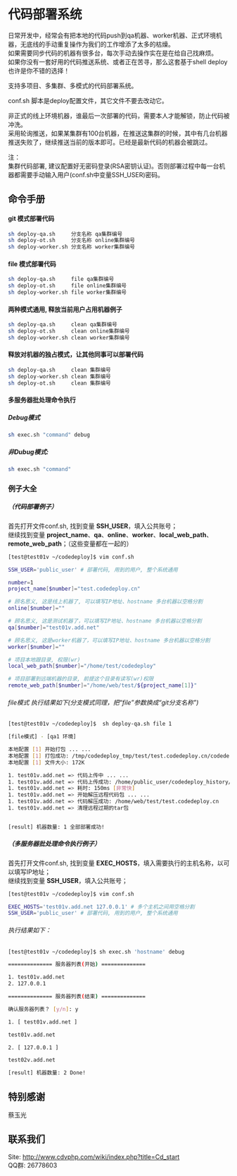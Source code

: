 # 代码部署系统

日常开发中，经常会有把本地的代码push到qa机器、worker机器、正式环境机器，无底线的手动重复操作为我们的工作增添了太多的枯燥。  
如果需要同步代码的机器有很多台，每次手动去操作实在是在给自己找麻烦。  
如果你没有一套好用的代码推送系统、或者正在苦寻，那么这套基于shell deploy也许是你不错的选择！  

支持多项目、多集群、多模式的代码部署系统。

conf.sh 脚本是deploy配置文件，其它文件不要去改动它。

非正式的线上环境机器，谁最后一次部署的代码，需要本人才能解锁，防止代码被冲洗。  
采用轮询推送，如果某集群有100台机器，在推送这集群的时候，其中有几台机器推送失败了，继续推送当前的版本即可。已经是最新代码的机器会被跳过。

注：  
集群代码部署, 建议配置好无密码登录(RSA密钥认证)。否则部署过程中每一台机器都需要手动输入用户(conf.sh中变量SSH_USER)密码。

## 命令手册

#### git 模式部署代码
```Bash
sh deploy-qa.sh     分支名称 qa集群编号
sh deploy-ot.sh     分支名称 online集群编号
sh deploy-worker.sh 分支名称 worker集群编号
```

#### file 模式部署代码
```Bash
sh deploy-qa.sh     file qa集群编号
sh deploy-ot.sh     file online集群编号
sh deploy-worker.sh file worker集群编号
```

#### 两种模式通用, 释放当前用户占用机器例子
```Bash
sh deploy-qa.sh     clean qa集群编号
sh deploy-ot.sh     clean online集群编号
sh deploy-worker.sh clean worker集群编号
```

#### 释放对机器的独占模式，让其他同事可以部署代码
```Bash
sh deploy-qa.sh     clean 集群编号
sh deploy-worker.sh clean 集群编号
sh deploy-ot.sh     clean 集群编号
```

#### 多服务器批处理命令执行

##### Debug模式
```Bash
sh exec.sh "command" debug
```

##### 非Dubug模式: 
```Bash
sh exec.sh "command"
```

### 例子大全

##### （代码部署例子）

首先打开文件conf.sh, 找到变量 **SSH_USER**，填入公共账号；   
继续找到变量 **project_name**、**qa**、**online**、**worker**、**local_web_path**、**remote_web_path**；（这些变量都在一起的）   
```Bash
[test@test01v ~/codedeploy]$ vim conf.sh

SSH_USER='public_user' # 部署代码, 用到的用户, 整个系统通用

number=1
project_name[$number]="test.codedeploy.cn"

# 顾名思义, 这是线上机器了, 可以填写IP地址、hostname 多台机器以空格分割
online[$number]=""

# 顾名思义, 这是测试机器了，可以填写IP地址、hostname 多台机器以空格分割
qa[$number]="test01v.add.net"

# 顾名思义, 这是worker机器了，可以填写IP地址、hostname 多台机器以空格分割
worker[$number]=""

# 项目本地跟目录, 权限(wr)
local_web_path[$number]="/home/test/codedeploy"

# 项目部署到远端机器的目录, 前提这个目录有读写(wr)权限
remote_web_path[$number]="/home/web/test/${project_name[1]}"
```

###### file模式 执行结果如下(分支模式同理，把“file”参数换成“git分支名称”)
```Bash
[test@test01v ~/codedeploy]$  sh deploy-qa.sh file 1

[file模式] - [qa1 环境]

本地配置 [1] 开始打包 ... ...
本地配置 [1] 打包成功: /tmp/codedeploy_tmp/test/test.codedeploy.cn/codedeploy_test.codedeploy.cn_20160627153426.tar.gz
本地配置 [1] 文件大小: 172K

1. test01v.add.net => 代码上传中 ... ...
1. test01v.add.net => 代码上传成功: /home/public_user/codedeploy_history/test.codedeploy.cn/codedeploy_test.codedeploy.cn_20160627153426.tar.gz
1. test01v.add.net => 耗时: 150ms	[非常快]
1. test01v.add.net => 开始解压远程代码包 ... ...
1. test01v.add.net => 代码解压成功: /home/web/test/test.codedeploy.cn
1. test01v.add.net => 清理远程过期的tar包


[result] 机器数量: 1 全部部署成功!
```

##### （多服务器批处理命令执行例子）

首先打开文件conf.sh, 找到变量 **EXEC_HOSTS**，填入需要执行的主机名称，以可以填写IP地址；  
继续找到变量 **SSH_USER**，填入公共账号；
```Bash
[test@test01v ~/codedeploy]$ vim conf.sh

EXEC_HOSTS='test01v.add.net 127.0.0.1' # 多个主机之间用空格分割
SSH_USER='public_user' # 部署代码, 用到的用户, 整个系统通用
```

###### 执行结果如下：
```Bash
[test@test01v ~/codedeploy]$ sh exec.sh 'hostname' debug

============== 服务器列表(开始) ==============

1. test01v.add.net
2. 127.0.0.1

============== 服务器列表(结束) ==============

确认服务器列表？ [y/n]: y

1. [ test01v.add.net ]

test01v.add.net

2. [ 127.0.0.1 ]

test02v.add.net

[result] 机器数量: 2 Done!
```

## 特别感谢

蔡玉光

## 联系我们

Site: http://www.cdvphp.com/wiki/index.php?title=Cd_start<br />
QQ群: 26778603


